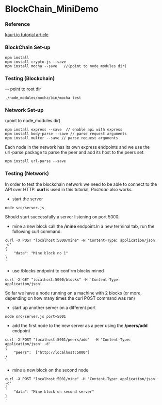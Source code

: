 # BlockChain_MiniDemo

### Reference
[kauri.io tutorial article](
 https://kauri.io/article/92034a0c23ed4cb4a6ca959e0a4b78b9?utm_campaign=ConsenSys%20Newsletter&utm_source=hs_email&utm_medium=email&utm_content=72818337&_hsenc=p2ANqtz-97ZLpmpSnvFmkouThG-CZUBBFpaq7Bp06gGqzfqEPthg6DK7tGrkPdvAecTpAD5bXWl7kwAOIlJyQkYEpMpkd_dVa0b1rUbt9b4Zanw1FegeVfHyw&_hsmi=72818337#settingup)

### BlockChain Set-up
```
npm install
npm install crypto-js --save
npm install mocha --save   //(point to node_modules dir)
```

### Testing (Blockchain)
-- point to root dir
```
./node_modules/mocha/bin/mocha test
```

### Network Set-up
(point to node_modules dir)
```
npm install express --save  // enable api with express
npm install body-parse --save // parse request arguments
npm install multer --save // parse request arguments
```
Each node in the network has its own express endpoints and we use the url-parse package to parse the peer and add its host to the peers set:
```
npm install url-parse --save
```

### Testing (Network)
In order to test the blockchain network we need to be able to connect to the API over HTTP. **curl** is used in this tutorial, *Postman* also works.

* start the server
```
node src/server.js
```
Should start successfully a server listening on port 5000.

* mine a new block
call the **/mine** endpoint.In a new terminal tab, run the following curl command: 
```
curl -X POST "localhost:5000/mine" -H 'Content-Type: application/json' -d'
{
    "data": "Mine block no 1"
}
'
```
* use /blocks endpoint to confirm blocks mined 
```
curl -X GET "localhost:5000/blocks" -H 'Content-Type: application/json'
```
So far we have a node running on a machine with 2 blocks (or more, depending on how many times the curl POST command was ran)

* start up another server on a different port
```
node src/server.js port=5001
```

* add the first node to the new server as a peer using the **/peers/add** endpoint
```
curl -X POST "localhost:5001/peers/add"  -H 'Content-Type: application/json' -d'
{
    "peers":  ["http://localhost:5000"]
}
'
```

* mine a new block on the second node
```
curl -X POST "localhost:5001/mine" -H 'Content-Type: application/json' -d'
{
    "data": "Mine block on second server"
}
'
```
